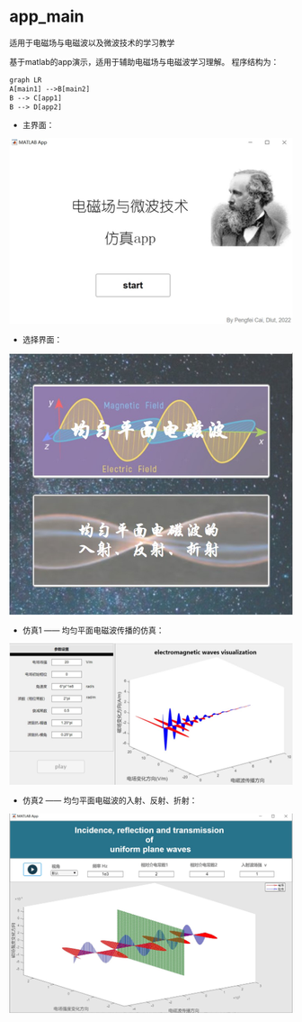# app_main
 适用于电磁场与电磁波以及微波技术的学习教学

 基于matlab的app演示，适用于辅助电磁场与电磁波学习理解。
 程序结构为：
 ```mermaid
graph LR
A[main1] -->B[main2]
B --> C[app1]
B --> D[app2]
```

- 主界面： 

![main1](images/image1.jpg)
- 选择界面：

![main2](images/image2.jpg)
- 仿真1 —— 均匀平面电磁波传播的仿真：

![app1](images/image3.jpg)
- 仿真2 —— 均匀平面电磁波的入射、反射、折射：

![app2](images/image4.jpg)

